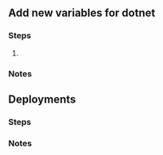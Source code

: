 ## Add new variables for dotnet

### Steps
1. 


### Notes



## Deployments

### Steps



### Notes